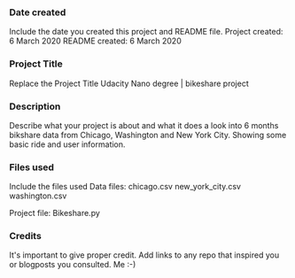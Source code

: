 ### Date created
Include the date you created this project and README file.
Project created: 6 March 2020
README created: 6 March 2020

### Project Title
Replace the Project Title
Udacity Nano degree | bikeshare project

### Description
Describe what your project is about and what it does
a look into 6 months bikshare data from Chicago, Washington and New York City. Showing some basic ride and user information.

### Files used
Include the files used
Data files: 
chicago.csv
new_york_city.csv
washington.csv

Project file:
Bikeshare.py

### Credits
It's important to give proper credit. Add links to any repo that inspired you or blogposts you consulted.
Me :-)
